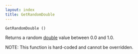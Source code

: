 ```yaml
---
layout: index
title: GetRandomDouble
---
```


    GetRandomDouble ()

Returns a random [double](../types/double.html) value between 0.0 and 1.0.

NOTE: This function is hard-coded and cannot be overridden.
